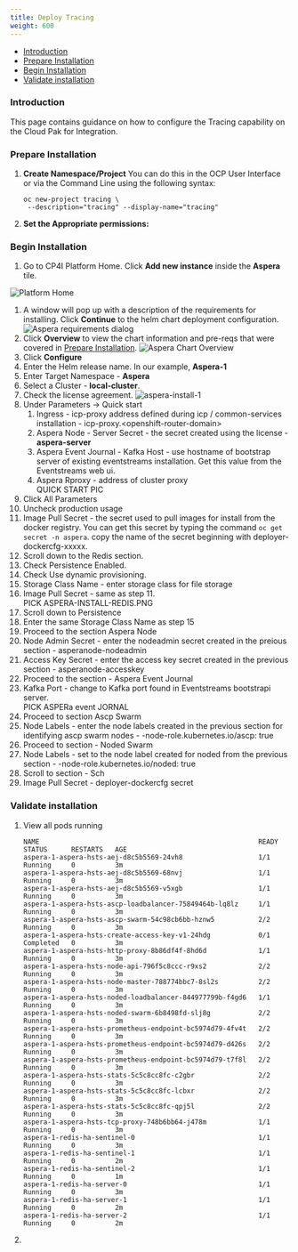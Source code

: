```yaml
---
title: Deploy Tracing
weight: 600
---
```


- [Introduction](#introduction)
- [Prepare Installation](#prepare-installation)
- [Begin Installation](#begin-installation)
- [Validate installation](#validate-installation)

### Introduction
This page contains guidance on how to configure the Tracing capability on the Cloud Pak for Integration.

### Prepare Installation

1. **Create Namespace/Project**
   You can do this in the OCP User Interface or via the Command Line using the following syntax:   
   ```
   oc new-project tracing \
    --description="tracing" --display-name="tracing"
   ```
2. **Set the Appropriate permissions:**  

  
### Begin Installation
1. Go to CP4I Platform Home. Click **Add new instance** inside the **Aspera** tile.    
   
![Platform Home]({{site.github.url}}/assets/img/integration/aspera/cp4i-home-aspera.png)
1. A window will pop up with a description of the requirements for installing. Click **Continue** to the helm chart deployment configuration.
   ![Aspera requirements dialog]({{site.github.url}}/assets/img/integration/aspera/cp4-aspera-continue.png)
2. Click **Overview** to view the chart information and pre-reqs that were covered in [Prepare Installation](#prepare-installation).
   ![Aspera Chart Overview]({{site.github.url}}/assets/img/integration/aspera/aspera-chart-overview.png)
3. Click **Configure**
4. Enter the Helm release name. In our example, **Aspera-1**
5. Enter Target Namespace - **Aspera**
6. Select a Cluster - **local-cluster**.
7. Check the license agreement.
   ![aspera-install-1]({{site.github.url}}/assets/img/integration/aspera/aspera-install-1.png)
8. Under Parameters -> Quick start
   1. Ingress - icp-proxy address defined during icp / common-services installation - icp-proxy.\<openshift-router-domain>  
   2. Aspera Node - Server Secret - the secret created using the license - **aspera-server**
   3. Aspera Event Journal - Kafka Host - use hostname of bootstrap server of existing eventstreams installation. Get this value from the Eventstreams web ui.  
   4. Aspera Rproxy - address of cluster proxy  
QUICK START PIC
9.  Click All Parameters
10. Uncheck production usage
11. Image Pull Secret - the secret used to pull images for install from the docker registry. You can get this secret by typing the command `oc get secret -n aspera`. copy the name of the secret beginning with deployer-dockercfg-xxxxx.
12. Scroll down to the Redis section.
13. Check Persistence Enabled.
14. Check Use dynamic provisioning.
15. Storage Class Name - enter storage class for file storage
16. Image Pull Secret - same as step 11.  
    PICK ASPERA-INSTALL-REDIS.PNG
17. Scroll down to Persistence
18. Enter the same Storage Class Name as step 15
19. Proceed to the section Aspera Node
20. Node Admin Secret - enter the nodeadmin secret created in the preious section - asperanode-nodeadmin
21. Access Key Secret - enter the access key secret created in the previous section - asperanode-accesskey
22. Proceed to the section - Aspera Event Journal
23. Kafka Port - change to Kafka port found in Eventstreams bootstrapi server.  
    PICK ASPERa event JORNAL
24. Proceed to section Ascp Swarm
25. Node Labels - enter the node labels created in the previous section for identifying ascp swarm nodes -  -node-role.kubernetes.io/ascp: true
26. Proceed to section - Noded Swarm
27. Node Labels - set to the node label created for noded from the previous section - -node-role.kubernetes.io/noded: true
28. Scroll to section - Sch
29. Image Pull Secret - deployer-dockercfg secret

### Validate installation    

1. View all pods running
    ```
    NAME                                                       READY     STATUS      RESTARTS   AGE
    aspera-1-aspera-hsts-aej-d8c5b5569-24vh8                   1/1       Running     0          3m
    aspera-1-aspera-hsts-aej-d8c5b5569-68nvj                   1/1       Running     0          3m
    aspera-1-aspera-hsts-aej-d8c5b5569-v5xgb                   1/1       Running     0          3m
    aspera-1-aspera-hsts-ascp-loadbalancer-75849464b-lq8lz     1/1       Running     0          3m
    aspera-1-aspera-hsts-ascp-swarm-54c98cb6bb-hznw5           2/2       Running     0          3m
    aspera-1-aspera-hsts-create-access-key-v1-24hdg            0/1       Completed   0          3m
    aspera-1-aspera-hsts-http-proxy-8b86df4f-8hd6d             1/1       Running     0          3m
    aspera-1-aspera-hsts-node-api-796f5c8ccc-r9xs2             2/2       Running     0          3m
    aspera-1-aspera-hsts-node-master-788774bbc7-8sl2s          2/2       Running     0          3m
    aspera-1-aspera-hsts-noded-loadbalancer-844977799b-f4gd6   1/1       Running     0          3m
    aspera-1-aspera-hsts-noded-swarm-6b8498fd-slj8g            2/2       Running     0          3m
    aspera-1-aspera-hsts-prometheus-endpoint-bc5974d79-4fv4t   2/2       Running     0          3m
    aspera-1-aspera-hsts-prometheus-endpoint-bc5974d79-d426s   2/2       Running     0          3m
    aspera-1-aspera-hsts-prometheus-endpoint-bc5974d79-t7f8l   2/2       Running     0          3m
    aspera-1-aspera-hsts-stats-5c5c8cc8fc-c2gbr                2/2       Running     0          3m
    aspera-1-aspera-hsts-stats-5c5c8cc8fc-lcbxr                2/2       Running     0          3m
    aspera-1-aspera-hsts-stats-5c5c8cc8fc-qpj5l                2/2       Running     0          3m
    aspera-1-aspera-hsts-tcp-proxy-748b6bb64-j478m             1/1       Running     0          3m
    aspera-1-redis-ha-sentinel-0                               1/1       Running     0          3m
    aspera-1-redis-ha-sentinel-1                               1/1       Running     0          2m
    aspera-1-redis-ha-sentinel-2                               1/1       Running     0          1m
    aspera-1-redis-ha-server-0                                 1/1       Running     0          3m
    aspera-1-redis-ha-server-1                                 1/1       Running     0          2m
    aspera-1-redis-ha-server-2                                 1/1       Running     0          2m
    ```

2. 

